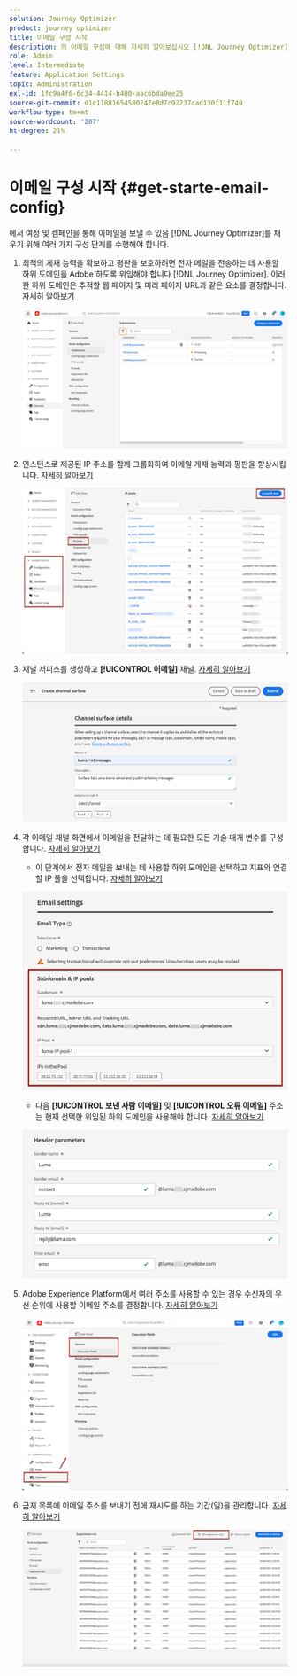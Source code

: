 ```yaml
---
solution: Journey Optimizer
product: journey optimizer
title: 이메일 구성 시작
description: 의 이메일 구성에 대해 자세히 알아보십시오 [!DNL Journey Optimizer]
role: Admin
level: Intermediate
feature: Application Settings
topic: Administration
exl-id: 1fc9a4f6-6c34-4414-b400-aac6bda9ee25
source-git-commit: d1c11881654580247e8d7c92237cad130f11f749
workflow-type: tm+mt
source-wordcount: '207'
ht-degree: 21%

---
```


# 이메일 구성 시작 {#get-starte-email-config}

에서 여정 및 캠페인을 통해 이메일을 보낼 수 있음 [!DNL Journey Optimizer]를 채우기 위해 여러 가지 구성 단계를 수행해야 합니다.

1. 최적의 게재 능력을 확보하고 평판을 보호하려면 전자 메일을 전송하는 데 사용할 하위 도메인을 Adobe 하도록 위임해야 합니다 [!DNL Journey Optimizer]. 이러한 하위 도메인은 추적할 웹 페이지 및 미러 페이지 URL과 같은 요소를 결정합니다. [자세히 알아보기](../configuration/about-subdomain-delegation.md)

   ![](../configuration/assets/subdomain-list.png)

1. 인스턴스로 제공된 IP 주소를 함께 그룹화하여 이메일 게재 능력과 평판을 향상시킵니다. [자세히 알아보기](../configuration/ip-pools.md)

   ![](../configuration/assets/ip-pool-create.png)

1. 채널 서피스를 생성하고 **[!UICONTROL 이메일]** 채널. [자세히 알아보기](../configuration/channel-surfaces.md)


   ![](../configuration/assets/preset-general.png)

1. 각 이메일 채널 화면에서 이메일을 전달하는 데 필요한 모든 기술 매개 변수를 구성합니다. [자세히 알아보기](email-settings.md)

   * 이 단계에서 전자 메일을 보내는 데 사용할 하위 도메인을 선택하고 지표와 연결할 IP 풀을 선택합니다. [자세히 알아보기](email-settings.md#subdomains-and-ip-pools)

   ![](assets/preset-subdomain-ip-pool.png)

   * 다음 **[!UICONTROL 보낸 사람 이메일]** 및 **[!UICONTROL 오류 이메일]** 주소는 현재 선택한 위임된 하위 도메인을 사용해야 합니다. [자세히 알아보기](email-settings.md#email-header)

   ![](assets/preset-header.png)

1. Adobe Experience Platform에서 여러 주소를 사용할 수 있는 경우 수신자의 우선 순위에 사용할 이메일 주소를 결정합니다. [자세히 알아보기](../configuration/primary-email-addresses.md)

   ![](../configuration/assets/primary-address-execution-fields.png)

1. 금지 목록에 이메일 주소를 보내기 전에 재시도를 하는 기간(일)을 관리합니다. [자세히 알아보기](../configuration/manage-suppression-list.md)

   ![](../configuration/assets/suppression-list-edit-retries.png)
